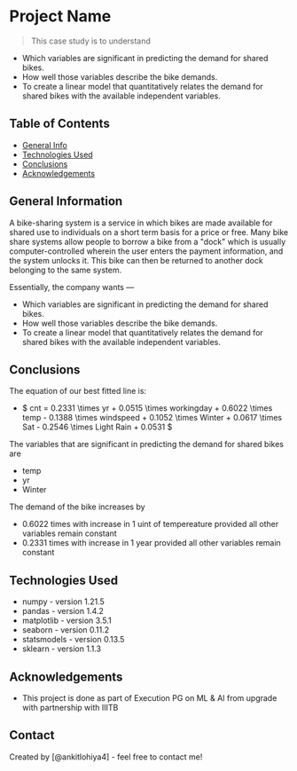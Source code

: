 # Project Name
> This case study is to understand 
- Which variables are significant in predicting the demand for shared bikes.
- How well those variables describe the bike demands.
- To create a linear model that quantitatively relates the demand for shared bikes with the available independent variables.


## Table of Contents
* [General Info](#general-information)
* [Technologies Used](#technologies-used)
* [Conclusions](#conclusions)
* [Acknowledgements](#acknowledgements)

<!-- You can include any other section that is pertinent to your problem -->

## General Information
A bike-sharing system is a service in which bikes are made available for shared use to individuals on a short term basis for a price or free. Many bike share systems allow people to borrow a bike from a "dock" which is usually computer-controlled wherein the user enters the payment information, and the system unlocks it. This bike can then be returned to another dock belonging to the same system.

Essentially, the company wants —
- Which variables are significant in predicting the demand for shared bikes.
- How well those variables describe the bike demands.
- To create a linear model that quantitatively relates the demand for shared bikes with the available independent variables.

<!-- You don't have to answer all the questions - just the ones relevant to your project. -->

## Conclusions
The equation of our best fitted line is:
- $ cnt = 0.2331  \times  yr + 0.0515  \times  workingday + 0.6022 \times temp - 0.1388 \times windspeed + 0.1052 \times Winter + 0.0617 \times Sat - 0.2546 \times Light Rain + 0.0531 $

The variables that are significant in predicting the demand for shared bikes are
- temp
- yr
- Winter

The demand of the bike increases by
- 0.6022 times with increase in 1 uint of tempereature provided all other variables remain constant
- 0.2331 times with increase in 1 year provided all other variables remain constant

<!-- You don't have to answer all the questions - just the ones relevant to your project. -->


## Technologies Used
- numpy - version 1.21.5
- pandas - version 1.4.2
- matplotlib - version 3.5.1
- seaborn - version 0.11.2
- statsmodels - version 0.13.5
- sklearn - version 1.1.3

<!-- As the libraries versions keep on changing, it is recommended to mention the version of library used in this project -->

## Acknowledgements
- This project is done as part of Execution PG on ML & AI from upgrade with partnership with IIITB


## Contact
Created by [@ankitlohiya4] - feel free to contact me!


<!-- Optional -->
<!-- ## License -->
<!-- This project is open source and available under the [... License](). -->

<!-- You don't have to include all sections - just the one's relevant to your project -->